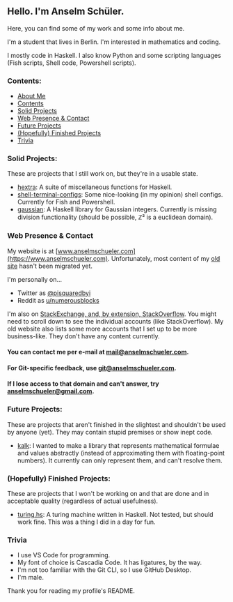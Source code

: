 ## Hello. I'm Anselm Schüler.

Here, you can find some of my work and some info about me.

I'm a student that lives in Berlin. I'm interested in mathematics and coding.

I mostly code in Haskell. I also know Python and some scripting languages (Fish scripts, Shell code, Powershell scripts).

### Contents:

- [About Me](https://github.com/schuelermine#hello-im-anselm-sch%C3%BCler)
- [Contents](https://github.com/schuelermine#contents)
- [Solid Projects](https://github.com/schuelermine#solid-projects)
- [Web Presence & Contact](https://github.com/schuelermine#web-presence--contact)
- [Future Projects](https://github.com/schuelermine#solid-projects)
- [(Hopefully) Finished Projects](https://github.com/schuelermine#hopefully-finished-projects)
- [Trivia](https://github.com/schuelermine#trivia)

### Solid Projects:

These are projects that I still work on, but they're in a usable state.

- [hextra](https://github.com/schuelermine/hextra): A suite of miscellaneous functions for Haskell.
- [shell-terminal-configs](https://github.com/schuelermine/shell-terminal-configs): Some nice-looking (in my opinion) shell configs. Currently for Fish and Powershell.
- [gaussian](https://github.com/schuelermine/hextra): A Haskell library for Gaussian integers. Currently is missing division functionality (should be possible, ℤ² is a euclidean domain).

### Web Presence & Contact

My website is at [www.anselmschueler.com](https://www.anselmschueler.com). Unfortunately, most content of my [old site](https://sites.google.com/view/anselmschueler) hasn't been migrated yet.

I'm personally on...
- Twitter as [@pisquaredbyi](https://twitter.com/pisquaredbyi)
- Reddit as [u/numerousblocks](https://www.reddit.com/user/numerousblocks/)

I'm also on [StackExchange, and, by extension, StackOverflow](https://stackexchange.com/users/10918971/schuelermine?tab=accounts). You might need to scroll down to see the individual accounts (like StackOverflow).
My old website also lists some more accounts that I set up to be more business-like. They don't have any content currently.

#### You can contact me per e-mail at [mail@anselmschueler.com](mailto:mail@anselmschueler.com).
#### For Git-specific feedback, use [git@anselmschueler.com](mailto:git@anselmschueler.com).
#### If I lose access to that domain and can't answer, try [anselmschueler@gmail.com](mailto:anselmschueler@gmail.com).

### Future Projects:

These are projects that aren't finished in the slightest and shouldn't be used by anyone (yet). They may contain stupid premises or show inept code.

- [kalk](https://github.com/schuelermine/kalk): I wanted to make a library that represents mathematical formulae and values abstractly (instead of approximating them with floating-point numbers). It currently can only represent them, and can't resolve them.

### (Hopefully) Finished Projects:

These are projects that I won't be working on and that are done and in acceptable quality (regardless of actual usefulness).

- [turing.hs](https://github.com/schuelermine/turing.hs): A turing machine written in Haskell. Not tested, but should work fine. This was a thing I did in a day for fun.

### Trivia

- I use VS Code for programming.
- My font of choice is Cascadia Code. It has ligatures, by the way.
- I'm not too familiar with the Git CLI, so I use GitHub Desktop.
- I'm male.

Thank you for reading my profile's README.

<!--
**schuelermine/schuelermine** is a ✨ _special_ ✨ repository because its `README.md` (this file) appears on your GitHub profile.

Here are some ideas to get you started:

- 🔭 I’m currently working on ...
- 🌱 I’m currently learning ...
- 👯 I’m looking to collaborate on ...
- 🤔 I’m looking for help with ...
- 💬 Ask me about ...
- 📫 How to reach me: ...
- 😄 Pronouns: ...
- ⚡ Fun fact: ...
-->
